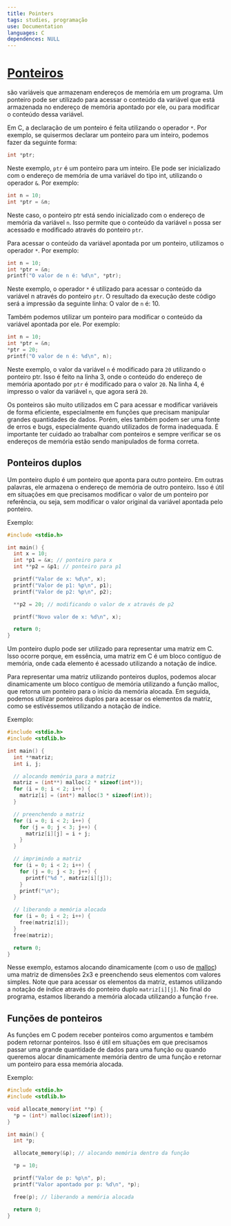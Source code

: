 ```yaml
---
title: Pointers
tags: studies, programação
use: Documentation
languages: C
dependences: NULL
---
```


# [**Ponteiros**](https://pt.wikipedia.org/wiki/Ponteiro_(programa%C3%A7%C3%A3o))
são variáveis que armazenam endereços de memória em um programa. Um ponteiro pode ser utilizado para acessar o conteúdo da variável que está armazenada no endereço de memória apontado por ele, ou para modificar o conteúdo dessa variável.

Em C, a declaração de um ponteiro é feita utilizando o operador `*`. Por exemplo, se quisermos declarar um ponteiro para um inteiro, podemos fazer da seguinte forma:
```c
int *ptr;
```
Neste exemplo, `ptr` é um ponteiro para um inteiro. Ele pode ser inicializado com o endereço de memória de uma variável do tipo int, utilizando o operador `&`. Por exemplo:
```c
int n = 10;
int *ptr = &n;
```

Neste caso, o ponteiro ptr está sendo inicializado com o endereço de memória da variável `n`. Isso permite que o conteúdo da variável `n` possa ser acessado e modificado através do ponteiro `ptr`.

Para acessar o conteúdo da variável apontada por um ponteiro, utilizamos o operador `*`. Por exemplo:
```c
int n = 10;
int *ptr = &n;
printf("O valor de n é: %d\n", *ptr);
```
Neste exemplo, o operador `*` é utilizado para acessar o conteúdo da variável n através do ponteiro `ptr`. O resultado da execução deste código será a impressão da seguinte linha: O valor de `n` é: 10.

Também podemos utilizar um ponteiro para modificar o conteúdo da variável apontada por ele. Por exemplo:
```c
int n = 10;
int *ptr = &n;
*ptr = 20;
printf("O valor de n é: %d\n", n);
```

Neste exemplo, o valor da variável `n` é modificado para `20` utilizando o ponteiro ptr. Isso é feito na linha 3, onde o conteúdo do endereço de memória apontado por `ptr` é modificado para o valor `20`. Na linha 4, é impresso o valor da variável `n`, que agora será `20`.

Os ponteiros são muito utilizados em C para acessar e modificar variáveis de forma eficiente, especialmente em funções que precisam manipular grandes quantidades de dados. Porém, eles também podem ser uma fonte de erros e bugs, especialmente quando utilizados de forma inadequada. É importante ter cuidado ao trabalhar com ponteiros e sempre verificar se os endereços de memória estão sendo manipulados de forma correta.

## Ponteiros duplos
Um ponteiro duplo é um ponteiro que aponta para outro ponteiro. Em outras palavras, ele armazena o endereço de memória de outro ponteiro. Isso é útil em situações em que precisamos modificar o valor de um ponteiro por referência, ou seja, sem modificar o valor original da variável apontada pelo ponteiro.

Exemplo:
```c
#include <stdio.h>

int main() {
  int x = 10;
  int *p1 = &x; // ponteiro para x
  int **p2 = &p1; // ponteiro para p1

  printf("Valor de x: %d\n", x);
  printf("Valor de p1: %p\n", p1);
  printf("Valor de p2: %p\n", p2);

  **p2 = 20; // modificando o valor de x através de p2

  printf("Novo valor de x: %d\n", x);

  return 0;
}
```

Um ponteiro duplo pode ser utilizado para representar uma matriz em C. Isso ocorre porque, em essência, uma matriz em C é um bloco contíguo de memória, onde cada elemento é acessado utilizando a notação de índice.

Para representar uma matriz utilizando ponteiros duplos, podemos alocar dinamicamente um bloco contíguo de memória utilizando a função malloc, que retorna um ponteiro para o início da memória alocada. Em seguida, podemos utilizar ponteiros duplos para acessar os elementos da matriz, como se estivéssemos utilizando a notação de índice.

Exemplo:
```c
#include <stdio.h>
#include <stdlib.h>

int main() {
  int **matriz;
  int i, j;

  // alocando memória para a matriz
  matriz = (int**) malloc(2 * sizeof(int*));
  for (i = 0; i < 2; i++) {
    matriz[i] = (int*) malloc(3 * sizeof(int));
  }

  // preenchendo a matriz
  for (i = 0; i < 2; i++) {
    for (j = 0; j < 3; j++) {
      matriz[i][j] = i + j;
    }
  }

  // imprimindo a matriz
  for (i = 0; i < 2; i++) {
    for (j = 0; j < 3; j++) {
      printf("%d ", matriz[i][j]);
    }
    printf("\n");
  }

  // liberando a memória alocada
  for (i = 0; i < 2; i++) {
    free(matriz[i]);
  }
  free(matriz);

  return 0;
}
```
Nesse exemplo, estamos alocando dinamicamente (com o uso de [malloc](https://pt.wikipedia.org/wiki/Aloca%C3%A7%C3%A3o_din%C3%A2mica_de_mem%C3%B3ria_em_C)) uma matriz de dimensões 2x3 e preenchendo seus elementos com valores simples. Note que para acessar os elementos da matriz, estamos utilizando a notação de índice através do ponteiro duplo `matriz[i][j]`. No final do programa, estamos liberando a memória alocada utilizando a função `free`.

## Funções de ponteiros
As funções em C podem receber ponteiros como argumentos e também podem retornar ponteiros. Isso é útil em situações em que precisamos passar uma grande quantidade de dados para uma função ou quando queremos alocar dinamicamente memória dentro de uma função e retornar um ponteiro para essa memória alocada.

Exemplo:
```c
#include <stdio.h>
#include <stdlib.h>

void allocate_memory(int **p) {
  *p = (int*) malloc(sizeof(int));
}

int main() {
  int *p;

  allocate_memory(&p); // alocando memória dentro da função

  *p = 10;

  printf("Valor de p: %p\n", p);
  printf("Valor apontado por p: %d\n", *p);

  free(p); // liberando a memória alocada

  return 0;
}
```


```c
```